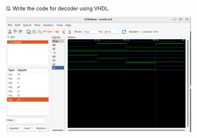Q. Write the code for decoder using VHDL.

![Q. Write the code for decoder using VHDL.](2to4decoder.png)
